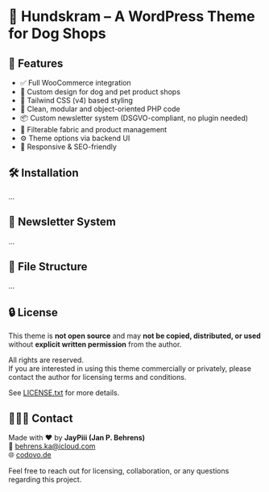 # 🐾 Hundskram – A WordPress Theme for Dog Shops

## 🚀 Features
- ✅ Full WooCommerce integration
- 🎨 Custom design for dog and pet product shops
- 💨 Tailwind CSS (v4) based styling
- 🧼 Clean, modular and object-oriented PHP code
- 📦 Custom newsletter system (DSGVO-compliant, no plugin needed)
- 🐶 Filterable fabric and product management
- ⚙️ Theme options via backend UI
- 📲 Responsive & SEO-friendly

## 🛠 Installation
...

## 📨 Newsletter System
...

## 📂 File Structure
...

## 🔒 License

This theme is **not open source** and may **not be copied, distributed, or used** without **explicit written permission** from the author.

All rights are reserved.  
If you are interested in using this theme commercially or privately, please contact the author for licensing terms and conditions.

See [LICENSE.txt](LICENSE.txt) for more details.

## 👨🏻‍💻 Contact

Made with ❤️ by **JayPiii (Jan P. Behrens)**  
📧 [behrens.ka@icloud.com](mailto:behrens.ka@icloud.com)  
🌐 [codovo.de](https://codovo.de)

Feel free to reach out for licensing, collaboration, or any questions regarding this project.